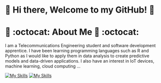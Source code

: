 # 👋 Hi there, Welcome to my GitHub! 👋


# 🔭 :octocat: About Me 🔭 :octocat:

I am a Telecommunications Engineering student and software development apprentice. 
I have been learning programming languages such as R and Python as I would like to apply them in data analysis to create predictive models and data-driven applications. I also have an interest in IoT devices, machine learning, cloud computing ...


[![My Skills](https://skillicons.dev/icons?i=github,r,python,cpp,mysql,arduino,raspberrypi,js,html,css)](https://skillicons.dev)
[![My Skills](https://skillicons.dev/icons?i=vscode,git,linux,latex,md,windows,mint,ubuntu,debian,gcp)](https://skillicons.dev)

<!---

## 🔭 :octocat: About Me 🔭 :octocat:

I’m an enthusiastic learner passionate about technology, constantly exploring the fields of:

* 💻 Software Development
* 📊 Data Analysis
* 📡 Telecommunications
* ⚡ Electronics
* 🤖 Automation & IoT with Arduino and Raspberry Pi

## 🛠️ Skills & Interests

I’m currently learning:

* Python
* R
* C++
* Html
* JavaScript
* SQL

Additionally, I’m interested in:

* Web Development
* Open-Source Contributions
* Machine Learning
* Natural Language Processing
* Computer Vision

## ⚙️ Projects

I like working on exciting projects that involve:

* Developing software applications and tools
* Automating tasks using microcontrollers (Arduino, Raspberry Pi)
* Analyzing and visualizing data to uncover insights
* Building and experimenting with electronic circuits

## 📘 Current Goals

* Deepening my knowledge in software development and engineering concepts
* Expanding my skills in data analysis and statistical modeling
* Dive deeper into IoT, smart devices, and automation



😅 I’m open to receiving guidance on anything I’m currently exploring and learning! ! 😅
I seek to learn from others who contribute to my knowledge.

-->



